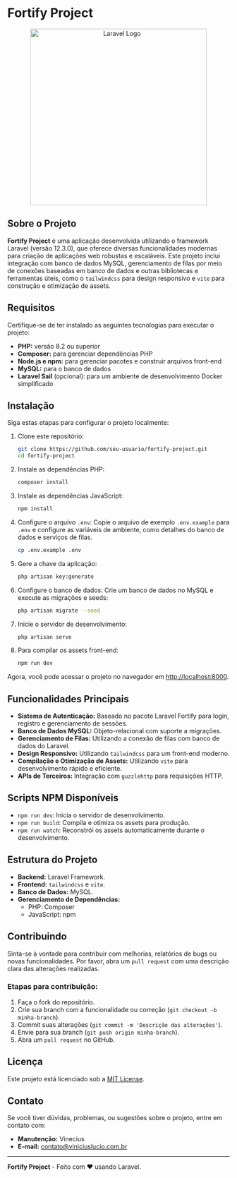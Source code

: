 # Fortify Project

<p align="center"><a href="https://laravel.com" target="_blank"><img src="https://raw.githubusercontent.com/laravel/art/master/logo-lockup/5%20SVG/2%20CMYK/1%20Full%20Color/laravel-logolockup-cmyk-red.svg" width="400" alt="Laravel Logo"></a></p>

## Sobre o Projeto

**Fortify Project** é uma aplicação desenvolvida utilizando o framework Laravel (versão 12.3.0), que oferece diversas funcionalidades modernas para criação de aplicações web robustas e escaláveis. Este projeto inclui integração com banco de dados MySQL, gerenciamento de filas por meio de conexões baseadas em banco de dados e outras bibliotecas e ferramentas úteis, como o `tailwindcss` para design responsivo e `vite` para construção e otimização de assets.

## Requisitos

Certifique-se de ter instalado as seguintes tecnologias para executar o projeto:

- **PHP:** versão 8.2 ou superior
- **Composer:** para gerenciar dependências PHP
- **Node.js e npm:** para gerenciar pacotes e construir arquivos front-end
- **MySQL:** para o banco de dados
- **Laravel Sail** (opcional): para um ambiente de desenvolvimento Docker simplificado

## Instalação

Siga estas etapas para configurar o projeto localmente:

1. Clone este repositório:
   ```bash
   git clone https://github.com/seu-usuario/fortify-project.git
   cd fortify-project
   ```

2. Instale as dependências PHP:
   ```bash
   composer install
   ```

3. Instale as dependências JavaScript:
   ```bash
   npm install
   ```

4. Configure o arquivo `.env`:
   Copie o arquivo de exemplo `.env.example` para `.env` e configure as variáveis de ambiente, como detalhes do banco de dados e serviços de filas.

   ```bash
   cp .env.example .env
   ```

5. Gere a chave da aplicação:
   ```bash
   php artisan key:generate
   ```

6. Configure o banco de dados:
   Crie um banco de dados no MySQL e execute as migrações e seeds:
   ```bash
   php artisan migrate --seed
   ```

7. Inicie o servidor de desenvolvimento:
   ```bash
   php artisan serve
   ```

8. Para compilar os assets front-end:
   ```bash
   npm run dev
   ```

Agora, você pode acessar o projeto no navegador em [http://localhost:8000](http://localhost:8000).

## Funcionalidades Principais

- **Sistema de Autenticação:** Baseado no pacote Laravel Fortify para login, registro e gerenciamento de sessões.
- **Banco de Dados MySQL:** Objeto-relacional com suporte a migrações.
- **Gerenciamento de Filas:** Utilizando a conexão de filas com banco de dados do Laravel.
- **Design Responsivo:** Utilizando `tailwindcss` para um front-end moderno.
- **Compilação e Otimização de Assets:** Utilizando `vite` para desenvolvimento rápido e eficiente.
- **APIs de Terceiros:** Integração com `guzzlehttp` para requisições HTTP.

## Scripts NPM Disponíveis

- `npm run dev`: Inicia o servidor de desenvolvimento.
- `npm run build`: Compila e otimiza os assets para produção.
- `npm run watch`: Reconstrói os assets automaticamente durante o desenvolvimento.

## Estrutura do Projeto

- **Backend:** Laravel Framework.
- **Frontend:** `tailwindcss` e `vite`.
- **Banco de Dados:** MySQL.
- **Gerenciamento de Dependências:**
    - PHP: Composer
    - JavaScript: npm

## Contribuindo

Sinta-se à vontade para contribuir com melhorias, relatórios de bugs ou novas funcionalidades. Por favor, abra um `pull request` com uma descrição clara das alterações realizadas.

### Etapas para contribuição:

1. Faça o fork do repositório.
2. Crie sua branch com a funcionalidade ou correção (`git checkout -b minha-branch`).
3. Commit suas alterações (`git commit -m 'Descrição das alterações'`).
4. Envie para sua branch (`git push origin minha-branch`).
5. Abra um `pull request` no GitHub.

## Licença

Este projeto está licenciado sob a [MIT License](https://opensource.org/licenses/MIT).

## Contato

Se você tiver dúvidas, problemas, ou sugestões sobre o projeto, entre em contato com:

- **Manutenção:** Vinecius
- **E-mail:** contato@viniciuslucio.com.br

---
**Fortify Project** - Feito com ❤️ usando Laravel.
